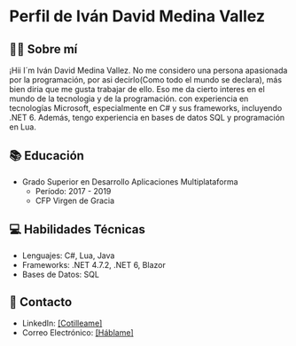 # Perfil de Iván David Medina Vallez

## 👨‍💻 Sobre mí

¡Hii I´m Iván David Medina Vallez. No me considero una persona apasionada por la programación, por asi decirlo(Como todo el mundo se declara), más bien diria que me gusta trabajar de ello. Eso me da cierto interes en el mundo de la tecnologia y de la programación.
con experiencia en tecnologías Microsoft, especialmente en C# y sus frameworks, incluyendo .NET 6. Además, tengo experiencia en bases de datos SQL y programación en Lua.

## 📚 Educación

* Grado Superior en Desarrollo Aplicaciones Multiplataforma
  - Período: 2017 - 2019
  - CFP Virgen de Gracia

## 💻 Habilidades Técnicas

* Lenguajes: C#, Lua, Java
* Frameworks: .NET 4.7.2, .NET 6, Blazor
* Bases de Datos: SQL

## 📧 Contacto

* LinkedIn: [[Cotilleame]](https://www.linkedin.com/in/ivan-david-medina-vallez-656779154/)
* Correo Electrónico: [[Háblame]](iveen98@gmail.com)

